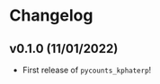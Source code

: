 # Changelog

<!--next-version-placeholder-->

## v0.1.0 (11/01/2022)

- First release of `pycounts_kphaterp`!